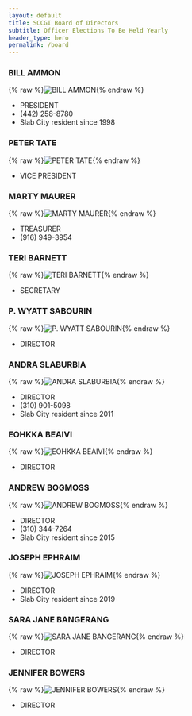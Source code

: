 ```yaml
---
layout: default
title: SCCGI Board of Directors
subtitle: Officer Elections To Be Held Yearly
header_type: hero
permalink: /board
---
```


### BILL AMMON
{% raw %}<img src="/assets/Bill.jpg" alt="BILL AMMON">{% endraw %}
* PRESIDENT
* (442) 258-8780
* Slab City resident since 1998

### PETER TATE
{% raw %}<img src="/assets/SCCGI-LOGO-2.jpg" alt="PETER TATE">{% endraw %}
* VICE PRESIDENT

### MARTY MAURER
{% raw %}<img src="/assets/marty.jpg" alt="MARTY MAURER">{% endraw %}
* TREASURER
* (916) 949-3954

### TERI BARNETT
{% raw %}<img src="/assets/SCCGI-LOGO-2.jpg" alt="TERI BARNETT">{% endraw %}
* SECRETARY

### P. WYATT SABOURIN
{% raw %}<img src="/assets/SCCGI-LOGO-2.jpg" alt="P. WYATT SABOURIN">{% endraw %}
* DIRECTOR

### ANDRA SLABURBIA
{% raw %}<img src="/assets/andra.jpeg" alt="ANDRA SLABURBIA">{% endraw %}
* DIRECTOR
* (310) 901-5098
* Slab City resident since 2011

### EOHKKA BEAIVI
{% raw %}<img src="/assets/SCCGI-LOGO-2.jpg" alt="EOHKKA BEAIVI">{% endraw %}
* DIRECTOR

### ANDREW BOGMOSS
{% raw %}<img src="/assets/Andrew.jpeg" alt="ANDREW BOGMOSS">{% endraw %}
* DIRECTOR
* (310) 344-7264
* Slab City resident since 2015

### JOSEPH EPHRAIM
{% raw %}<img src="/assets/Joseph.jpeg" alt="JOSEPH EPHRAIM">{% endraw %}
* DIRECTOR
* Slab City resident since 2019

### SARA JANE BANGERANG
{% raw %}<img src="/assets/SCCGI-LOGO-2.jpg" alt="SARA JANE BANGERANG">{% endraw %}
* DIRECTOR

### JENNIFER BOWERS
{% raw %}<img src="/assets/SCCGI-LOGO-2.jpg" alt="JENNIFER BOWERS">{% endraw %}
* DIRECTOR

